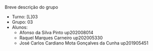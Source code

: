 Breve descrição do grupo

* Turno: [L]03
* Grupo: 03
* Alunos:
    - Afonso da Silva Pinto up202008014
    - Raquel Marques Carneiro up202005330
    - José Carlos Cardiano Mota Gonçalves da Cunha up201905451
